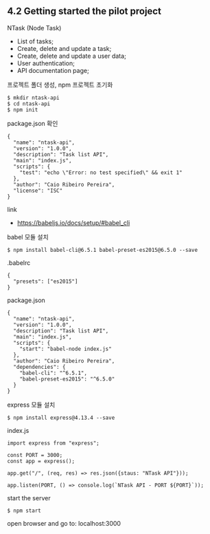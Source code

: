 ## 4.2 Getting started the pilot project
NTask (Node Task)
- List of tasks;
- Create, delete and update a task;
- Create, delete and update a user data;
- User authentication;
- API documentation page;

프로젝트 폴더 생성, npm 프로젝트 초기화
```
$ mkdir ntask-api
$ cd ntask-api
$ npm init
```

package.json 확인
```
{
  "name": "ntask-api",
  "version": "1.0.0",
  "description": "Task list API",
  "main": "index.js",
  "scripts": {
    "test": "echo \"Error: no test specified\" && exit 1"
  },
  "author": "Caio Ribeiro Pereira",
  "license": "ISC"
}
```

link
- https://babeljs.io/docs/setup/#babel_cli

babel 모듈 설치
```
$ npm install babel-cli@6.5.1 babel-preset-es2015@6.5.0 --save
```

.babelrc
```
{
  "presets": ["es2015"]
}
```


package.json
```
{
  "name": "ntask-api",
  "version": "1.0.0",
  "description": "Task list API",
  "main": "index.js",
  "scripts": {
    "start": "babel-node index.js"
  },
  "author": "Caio Ribeiro Pereira",
  "dependencies": {
    "babel-cli": "^6.5.1",
    "babel-preset-es2015": "^6.5.0"
  }
}
```

express 모듈 설치
```
$ npm install express@4.13.4 --save
```

index.js
```
import express from "express";

const PORT = 3000;
const app = express();

app.get("/", (req, res) => res.json({staus: "NTask API"}));

app.listen(PORT, () => console.log(`NTask API - PORT ${PORT}`));
```

start the server
```
$ npm start
```

open browser and go to: localhost:3000

